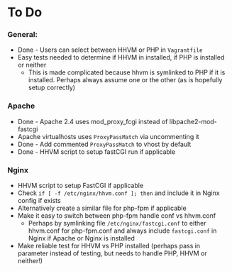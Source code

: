 # To Do

### General:

* Done - Users can select between HHVM or PHP in `Vagrantfile`
* Easy tests needed to determine if HHVM in installed, if PHP is installed or neither
    * This is made complicated because hhvm is symlinked to PHP if it is installed. Perhaps always assume one or the other (as is hopefully setup correctly)

### Apache

* Done - Apache 2.4 uses mod_proxy_fcgi instead of libpache2-mod-fastcgi
* Apache virtualhosts uses `ProxyPassMatch` via uncommenting it
* Done - Add commented `ProxyPassMatch` to vhost by default
* Done - HHVM script to setup fastCGI run if applicable

### Nginx

* HHVM script to setup FastCGI if applicable
* Check `if [ -f /etc/nginx/hhvm.conf ]; then` and include it in Nginx config if exists
* Alternatively create a similar file for php-fpm if applicable
* Make it easy to switch between php-fpm handle conf vs hhvm.conf
    * Perhaps by symlinking file `/etc/nginx/fastcgi.conf` to either hhvm.conf for php-fpm.conf and always include `fastcgi.conf` in Nginx if Apache or Nginx is installed
* Make reliable test for HHVM vs PHP installed (perhaps pass in parameter instead of testing, but needs to handle PHP, HHVM or neither!)
